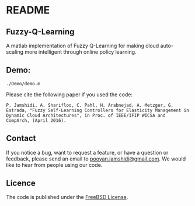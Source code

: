 # README

## Fuzzy-Q-Learning
A matlab implementation of Fuzzy Q-Learning for making cloud auto-scaling more intelligent through online policy learning.

## Demo:
```
./Demo/demo.m
```

Please cite the following paper if you used the code:
```
P. Jamshidi, A. Sharifloo, C. Pahl, H. Arabnejad, A. Metzger, G. Estrada, "Fuzzy Self-Learning Controllers for Elasticity Management in Dynamic Cloud Architectures", in Proc. of IEEE/IFIP WICSA and CompArch, (April 2016).
```

## Contact

If you notice a bug, want to request a feature, or have a question or feedback, please send an email to pooyan.jamshidi@gmail.com. We would like to hear from people using our code.

## Licence

The code is published under the [FreeBSD License](https://github.com/pooyanjamshidi/Fuzzy-Q-Learning/blob/master/LICENSE.txt).
